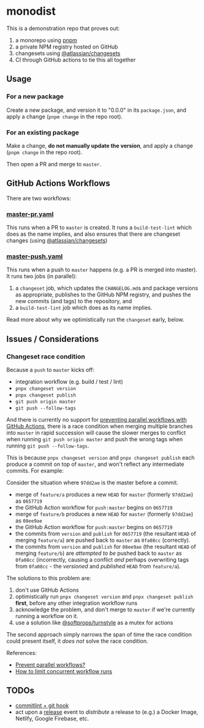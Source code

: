 # monodist

This is a demonstration repo that proves out:

1. a monorepo using [pnpm](https://pnpm.js.org/)
2. a private NPM registry hosted on GitHub
3. changesets using [@atlassian/changesets](https://github.com/atlassian/changesets)
4. CI through GitHub actions to tie this all together

## Usage

### For a new package

Create a new package, and version it to "0.0.0" in its `package.json`, and apply a change (`pnpm change` in the repo root).

### For an existing package

Make a change, **do not manually update the version**, and apply a change (`pnpm change` in the repo root).

Then open a PR and merge to `master`.

## GitHub Actions Workflows

There are two workflows:

### [master-pr.yaml](./..github/workflows/master-pr.yml)

This runs when a PR to `master` is created. It runs a `build-test-lint` which does as the name implies, and also ensures that there are changeset changes (using [@atlassian/changesets](https://github.com/atlassian/changesets))

### [master-push.yaml](./..github/workflows/master-push.yml)

This runs when a push to `master` happens (e.g. a PR is merged into master). It runs two jobs (in parallel):

1. a `changeset` job, which updates the `CHANGELOG.md`s and package versions as appropriate, publishes to the GitHub NPM registry, and pushes the new commits (and tags) to the repository, and
2. a `build-test-lint` job which does as its name implies.

Read more about why we optimistically run the `changeset` early, below.

## Issues / Considerations

### Changeset race condition

Because a `push` to `master` kicks off:

- integration workflow (e.g. build / test / lint)
- `pnpx changeset version`
- `pnpx changeset publish`
- `git push origin master`
- `git push --follow-tags`

And there is currently no support for [preventing parallel workflows with GitHub Actions](https://github.community/t/prevent-parallel-workflows/16370/7), there is a race condition when merging multiple branches into `master` in rapid succession will cause the slower merges to conflict when running `git push origin master` and push the wrong tags when running `git push --follow-tags`.

This is because `pnpx changeset version` and `pnpx changeset publish` each produce a commit on top of `master`, and won't reflect any intermediate commits. For example:

Consider the situation where `97dd2ae` is the master before a commit.

- merge of `feature/a` produces a new `HEAD` for `master` (formerly `97dd2ae`) as `0657719`
- the GitHub Action workflow for `push:master` begins on `0657719`
- merge of `feature/b` produces a new `HEAD` for `master` (formerly `97dd2ae`) as `08ee9ae`
- the GitHub Action workflow for `push:master` begins on `0657719`
- the commits from `version` and `publish` for `0657719` (the resultant `HEAD` of merging `feature/a`) are pushed back to `master` as `0fa08cc` (correctly).
- the commits from `version` and `publish` for `08ee9ae` (the resultant `HEAD` of merging `feature/b`) are _attempted to be_ pushed back to `master` as `0fa08cc` (incorrectly, causing a conflict _and_ perhaps overwriting tags from `0fa08cc` - the _versioned_ and _published_ `HEAD` from `feature/a`).

The solutions to this problem are:

1. don't use GitHub Actions
2. optimistically run `pnpx changeset version` and `pnpx changeset publish` **first**, before any other integration workflow runs
3. acknowledge the problem, and don't merge to `master` if we're currently running a workflow on it.
4. use a solution like [@softprops/turnstyle](https://github.com/softprops/turnstyle) as a mutex for actions

The second approach simply narrows the span of time the race condition could present itself, it _does not_ solve the race condition.

References:

- [Prevent parallel workflows?](https://github.community/t/prevent-parallel-workflows/16370/7)
- [How to limit concurrent workflow runs](https://github.community/t/how-to-limit-concurrent-workflow-runs/16844)

## TODOs

- [commitlint + git hook](https://github.com/conventional-changelog/commitlint)
- act upon a [release](https://docs.github.com/en/actions/reference/events-that-trigger-workflows#release) event to _distribute_ a release to (e.g.) a Docker Image, Netlify, Google Firebase, etc.

